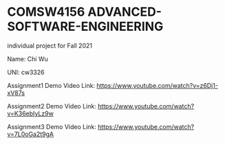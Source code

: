 # COMSW4156 ADVANCED-SOFTWARE-ENGINEERING
individual project for Fall 2021

Name: Chi Wu

UNI: cw3326

Assignment1 Demo Video Link: https://www.youtube.com/watch?v=z6Dj1-xV87s

Assignment2 Demo Video Link: https://www.youtube.com/watch?v=K36ebIyLz9w

Assignment3 Demo Video Link: https://www.youtube.com/watch?v=7L0oGa2t9gA
